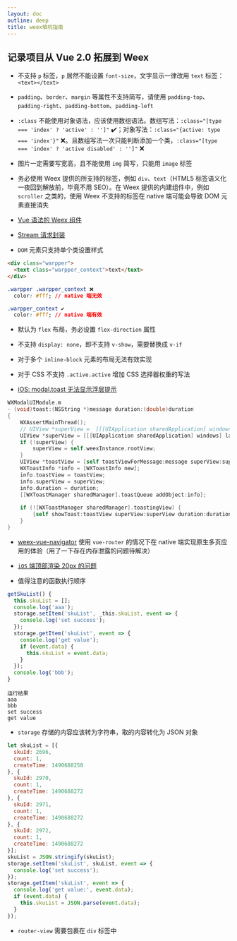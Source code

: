 ```yaml
---
layout: doc
outline: deep
title: weex填坑指南
---
```

<FlipWords :words="['weex填坑指南']"/>

## 记录项目从 Vue 2.0 拓展到 Weex

- 不支持 `p` 标签，`p` 居然不能设置 `font-size`，文字显示一律改用 `text` 标签：`<text></text>`
- `padding`、`border`、`margin` 等属性不支持简写，请使用 `padding-top`、`padding-right`、`padding-bottom`、`padding-left`

- `:class` 不能使用对象语法，应该使用数组语法。数组写法：`:class="[type === 'index' ? 'active' : '']"` ✔️；对象写法：`:class="{active: type === 'index'}"` ❌。且数组写法一次只能判断添加一个类，`:class="[type === 'index' ? 'active disabled' : '']"` ❌

- 图片一定需要写宽高，且不能使用 `img` 简写，只能用 `image` 标签

- 务必使用 Weex 提供的所支持的标签，例如 `div`、`text`（HTML5 标签语义化一夜回到解放前，毕竟不用 SEO）。在 Weex 提供的内建组件中，例如 `scroller` 之类的，使用 Weex 不支持的标签在 native 端可能会导致 DOM 元素直接消失

- [Vue 语法的 Weex 组件](https://github.com/Somnusochi/incubator-weex/tree/master/examples/vue)

- [Stream 请求封装](https://github.com/dreamochi/DayDayUp/issues/78)

- `DOM` 元素只支持单个类设置样式

```html
<div class="warpper">
  <text class="warpper_context">text</text>
</div>
```

```css
.warpper .warpper_context ❌
  color: #fff; // native 端无效

.warpper_context ✔️
  color: #fff; // native 端有效
```

- 默认为 `flex` 布局，务必设置 `flex-direction` 属性

- 不支持 `display: none`，即不支持 `v-show`，需要替换成 `v-if`

- 对于多个 `inline-block` 元素的布局无法有效实现

- 对于 CSS 不支持 `.active.active` 增加 CSS 选择器权重的写法

- [iOS: modal.toast 无法显示浮层提示](https://github.com/alibaba/weex/issues/2183)

```objective-c
WXModalUIModule.m
- (void)toast:(NSString *)message duration:(double)duration
{
    WXAssertMainThread();
    // UIView *superView =  [[[UIApplication sharedApplication] windows] objectAtIndex:0];
    UIView *superView = [[[UIApplication sharedApplication] windows] lastObject];
    if (!superView) {
        superView = self.weexInstance.rootView;
    }
    UIView *toastView = [self toastViewForMessage:message superView:superView];
    WXToastInfo *info = [WXToastInfo new];
    info.toastView = toastView;
    info.superView = superView;
    info.duration = duration;
    [[WXToastManager sharedManager].toastQueue addObject:info];
    
    if (![WXToastManager sharedManager].toastingView) {
        [self showToast:toastView superView:superView duration:duration];
    }
}
```

- [weex-vue-navigator](https://github.com/MMF-FE/weex-vue-navigator) 使用 `vue-router` 的情况下在 native 端实现原生多页应用的体验（用了一下存在内存泄露的问题待解决）

- [`iOS` 端顶部渲染 20px 的问题](https://github.com/SyswinAE/weex-frame/issues/5)

- 值得注意的函数执行顺序

```javascript
getSkuList() {
  this.skuList = [];
  console.log('aaa');
  storage.setItem('skuList', _this.skuList, event => {
    console.log('set success');
  });
  storage.getItem('skuList', event => {
    console.log('get value');
    if (event.data) {
      this.skuList = event.data;
    }
  });
  console.log('bbb');
}
```

```
运行结果
aaa
bbb
set success
get value
```

- `storage` 存储的内容应该转为字符串，取的内容转化为 JSON 对象

```javascript
let skuList = [{
  skuId: 2696,
  count: 1,
  createTime: 1490688258
}, {
  skuId: 2970,
  count: 1,
  createTime: 1490688272
}, {
  skuId: 2971,
  count: 1,
  createTime: 1490688272
}, {
  skuId: 2972,
  count: 1,
  createTime: 1490688272
}];
skuList = JSON.stringify(skuList);
storage.setItem('skuList', skuList, event => {
  console.log('set success');
});
storage.getItem('skuList', event => {
  console.log('get value:', event.data);
  if (event.data) {
    this.skuList = JSON.parse(event.data);
  }
});
```

- `router-view` 需要包裹在 `div` 标签中
